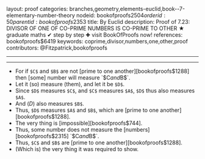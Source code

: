 layout: proof
categories: branches,geometry,elements-euclid,book--7-elementary-number-theory
nodeid: bookofproofs$2504
orderid: 50
parentid: bookofproofs$2353
title: By Euclid
description:  Proof of 7.23: DIVISOR OF ONE OF CO-PRIME NUMBERS IS CO-PRIME TO OTHER &#9733; graduate maths &#10004; step by step &#10010; visit BookOfProofs now!
references: bookofproofs$6419
keywords: coprime,divisor,numbers,one,other,proof
contributors: @Fitzpatrick,bookofproofs

---


---



* For if `$C$` and `$B$` are not [prime to one another][bookofproofs$1288] then [some] number will measure `$C$` and `$B$`.
* Let it (so) measure (them), and let it be `$D$`.
* Since `$D$` measures `$C$`, and `$C$` measures `$A$`, `$D$` thus also measures `$A$`.
* And ($D$) also measures `$B$`.
* Thus, `$D$` measures `$A$` and `$B$`, which are [prime to one another][bookofproofs$1288].
* The very thing is [impossible][bookofproofs$744].
* Thus, some number does not measure the [numbers][bookofproofs$2315] `$C$` and `$B$`.
* Thus, `$C$` and `$B$` are [prime to one another][bookofproofs$1288].
* (Which is) the very thing it was required to show.

